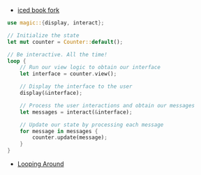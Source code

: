 
- [iced book fork](https://github.com/stormrust/book)

```rust
use magic::{display, interact};

// Initialize the state
let mut counter = Counter::default();

// Be interactive. All the time!
loop {
    // Run our view logic to obtain our interface
    let interface = counter.view();

    // Display the interface to the user
    display(&interface);

    // Process the user interactions and obtain our messages
    let messages = interact(&interface);

    // Update our state by processing each message
    for message in messages {
        counter.update(message);
    }
}
```

- [Looping Around](https://book.iced.rs/the-runtime.html#looping-around)
